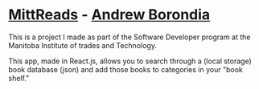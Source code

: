 # [MittReads](https://fervent-visvesvaraya-fc46ee.netlify.app/) - [Andrew Borondia](https://cranky-beaver-6bfa9c.netlify.app)

This is a project I made as part of the Software Developer program at the Manitoba Institute of trades and Technology.

This app, made in React.js, allows you to search through a (local storage) book database (json) and add those books to categories in your "book shelf."
